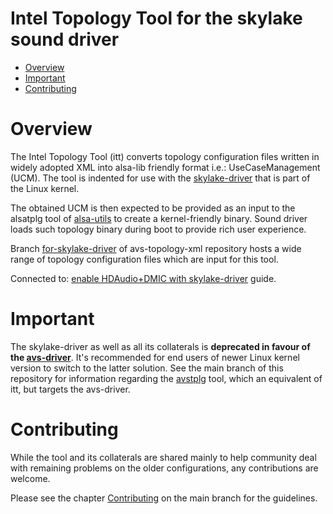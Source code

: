 Intel Topology Tool for the skylake sound driver
================================================

 * [Overview](#overview)
 * [Important](#important)
 * [Contributing](#contributing)

# Overview

The Intel Topology Tool (itt) converts topology configuration files written in widely adopted XML
into alsa-lib friendly format i.e.: UseCaseManagement (UCM). The tool is indented for use with the
[skylake-driver](https://git.kernel.org/pub/scm/linux/kernel/git/torvalds/linux.git/tree/sound/soc/intel/skylake)
that is part of the Linux kernel.

The obtained UCM is then expected to be provided as an input to the alsatplg tool of
[alsa-utils](https://github.com/alsa-project/alsa-utils) to create a kernel-friendly binary. Sound
driver loads such topology binary during boot to provide rich user experience.

Branch
[for-skylake-driver](https://github.com/thesofproject/avs-topology-xml/tree/for-skylake-driver)
of avs-topology-xml repository hosts a wide range of topology configuration files which are input
for this tool.

Connected to:
[enable HDAudio+DMIC with skylake-driver](https://gist.github.com/crojewsk/4e6382bfb0dbfaaf60513174211f29cb)
guide.

# Important

The skylake-driver as well as all its collaterals is **deprecated in favour of the
[avs-driver](https://git.kernel.org/pub/scm/linux/kernel/git/torvalds/linux.git/tree/sound/soc/intel/avs)**.
It's recommended for end users of newer Linux kernel version to switch to the latter solution. See
the main branch of this repository for information regarding the
[avstplg](https://github.com/thesofproject/avsdk#avstplg) tool, which an equivalent of itt, but
targets the avs-driver.

# Contributing

While the tool and its collaterals are shared mainly to help community deal with remaining problems
on the older configurations, any contributions are welcome.

Please see the chapter [Contributing](https://github.com/thesofproject/avsdk#contributing) on the
main branch for the guidelines.
